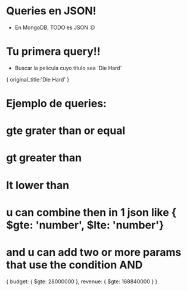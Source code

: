 # Queries en JSON!

- En MongoDB, TODO es JSON :D

# Tu primera query!!

- Buscar la película cuyo título sea 'Die Hard'

{
original_title:'Die Hard'
}

# Ejemplo de queries:

# gte grater than or equal

# gt greater than

# lt lower than

# u can combine then in 1 json like { $gte: 'number', $lte: 'number'}

# and u can add two or more params that use the condition AND

{
budget: {
$gte: 28000000
},
revenue: {
$gte: 168840000
}
}
